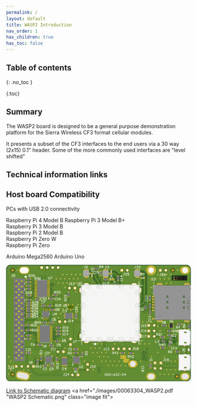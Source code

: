 ```yaml
---
permalink: /
layout: default
title: WASP2 Introduction
nav_order: 1
has_children: true
has_toc: false
---
```


## Table of contents
{: .no_toc  }

{:toc}


## Summary

The WASP2 board is designed to be a general purpose demonstration platform for
 the Sierra Wireless CF3 format cellular modules.
 
It presents a subset of the CF3 interfaces to the end users via a
 30 way (2x15) 0.1" header. Some of the more commonly used interfaces are "level shifted"

## Technical information links


## Host board Compatibility

PCs with USB 2.0 connectivity

Raspberry Pi 4 Model B 
Raspberry Pi 3 Model B+  
Raspberry Pi 3 Model B  
Raspberry Pi 2 Model B  
Raspberry Pi Zero W  
Raspberry Pi Zero  

Arduino Mega2560
Arduino Uno
  

![Picture of WASP2 PCA appear here alt <](./images/wasp2_plain.png "WASP2 Top Side")

[Link to Schematic diagram](./images/00063304_WASP2.pdf "WASP2 Schematic")
<a href="./images/00063304_WASP2.pdf "WASP2 Schematic.png" class="image fit"><img src="schematicPartPicture.png" alt=""></a>
